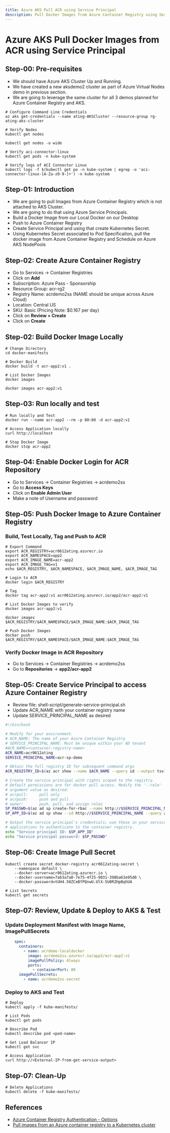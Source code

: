 ```yaml
---
title: Azure AKS Pull ACR using Service Principal
description: Pull Docker Images from Azure Container Registry using Service Principal to Azure AKS Node pools
---
```


# Azure AKS Pull Docker Images from ACR using Service Principal

## Step-00: Pre-requisites
- We should have Azure AKS Cluster Up and Running.
- We have created a new aksdemo2 cluster as part of Azure Virtual Nodes demo in previous section.
- We are going to leverage the same cluster for all 3 demos planned for Azure Container Registry and AKS.
```
# Configure Command Line Credentials
az aks get-credentials --name ating-AKSCluster --resource-group rg-ating-aks-cluster
```
```
# Verify Nodes
kubectl get nodes
```
```
kubectl get nodes -o wide
```
```
# Verify aci-connector-linux
kubectl get pods -n kube-system
```
```
# Verify logs of ACI Connector Linux
kubectl logs -f $(kubectl get po -n kube-system | egrep -o 'aci-connector-linux-[A-Za-z0-9-]+') -n kube-system
```

## Step-01: Introduction
- We are going to pull Images from Azure Container Registry which is not attached to AKS Cluster.
- We are going to do that using Azure Service Principals.
- Build a Docker Image from our Local Docker on our Desktop
- Push to Azure Container Registry
- Create Service Principal and using that create Kubernetes Secret.
- Using Kubernetes Secret associated to Pod Specificaiton, pull the docker image from Azure Container Registry and Schedule on Azure AKS NodePools


## Step-02: Create Azure Container Registry
- Go to Services -> Container Registries
- Click on **Add**
- Subscription: Azure Pass - Sponsorship
- Resource Group: acr-rg2
- Registry Name: acrdemo2ss   (NAME should be unique across Azure Cloud)
- Location: Central US
- SKU: Basic  (Pricing Note: $0.167 per day)
- Click on **Review + Create**
- Click on **Create**

## Step-02: Build Docker Image Locally
```
# Change Directory
cd docker-manifests
```
```
# Docker Build
docker build -t acr-app2:v1 .
```
```
# List Docker Images
docker images
```
```
docker images acr-app2:v1
```

## Step-03: Run locally and test
```
# Run locally and Test
docker run --name acr-app2 --rm -p 80:80 -d acr-app2:v1
```
```
# Access Application locally
curl http://localhost
```
```
# Stop Docker Image
docker stop acr-app2
```

## Step-04: Enable Docker Login for ACR Repository
- Go to Services -> Container Registries -> acrdemo2ss
- Go to **Access Keys**
- Click on **Enable Admin User**
- Make a note of Username and password

## Step-05: Push Docker Image to Azure Container Registry

### Build, Test Locally, Tag and Push to ACR
```
# Export Command
export ACR_REGISTRY=acr0612ating.azurecr.io
export ACR_NAMESPACE=app2
export ACR_IMAGE_NAME=acr-app2
export ACR_IMAGE_TAG=v1
echo $ACR_REGISTRY, $ACR_NAMESPACE, $ACR_IMAGE_NAME, $ACR_IMAGE_TAG
```
```
# Login to ACR
docker login $ACR_REGISTRY
```
```
# Tag
docker tag acr-app2:v1 acr0612ating.azurecr.io/app2/acr-app2:v1
```
```
# List Docker Images to verify
docker images acr-app2:v1
```
```
docker images $ACR_REGISTRY/$ACR_NAMESPACE/$ACR_IMAGE_NAME:$ACR_IMAGE_TAG
```
```
# Push Docker Images
docker push $ACR_REGISTRY/$ACR_NAMESPACE/$ACR_IMAGE_NAME:$ACR_IMAGE_TAG
```
### Verify Docker Image in ACR Repository
- Go to Services -> Container Registries -> acrdemo2ss
- Go to **Repositories** -> **app2/acr-app2**

## Step-05: Create Service Principal to access Azure Container Registry
- Review file: shell-script/generate-service-principal.sh
- Update ACR_NAME with your container registry name
- Update SERVICE_PRINCIPAL_NAME as desired
```sh
#!/bin/bash

# Modify for your environment.
# ACR_NAME: The name of your Azure Container Registry
# SERVICE_PRINCIPAL_NAME: Must be unique within your AD tenant
#ACR_NAME=<container-registry-name>
ACR_NAME=acr0612ating
SERVICE_PRINCIPAL_NAME=acr-sp-demo

# Obtain the full registry ID for subsequent command args
ACR_REGISTRY_ID=$(az acr show --name $ACR_NAME --query id --output tsv)

# Create the service principal with rights scoped to the registry.
# Default permissions are for docker pull access. Modify the '--role'
# argument value as desired:
# acrpull:     pull only
# acrpush:     push and pull
# owner:       push, pull, and assign roles
SP_PASSWD=$(az ad sp create-for-rbac --name http://$SERVICE_PRINCIPAL_NAME --scopes $ACR_REGISTRY_ID --role acrpull --query password --output tsv)
SP_APP_ID=$(az ad sp show --id http://$SERVICE_PRINCIPAL_NAME --query appId --output tsv)

# Output the service principal's credentials; use these in your services and
# applications to authenticate to the container registry.
echo "Service principal ID: $SP_APP_ID"
echo "Service principal password: $SP_PASSWD"
```

## Step-06: Create Image Pull Secret
```
kubectl create secret docker-registry acr0612ating-secret \
    --namespace default \
    --docker-server=acr0612ating.azurecr.io \
    --docker-username=7a63a7a0-7e75-4f25-9031-398ba63e95d0 \
    --docker-password=tUH4.50ZCeBfPQnwU.UlX-5U0RZHpBqhUA
```
```
# List Secrets
kubectl get secrets
```


## Step-07: Review, Update & Deploy to AKS & Test
### Update Deployment Manifest with Image Name, ImagePullSecrets
```yaml
    spec:
      containers:
        - name: acrdemo-localdocker
          image: acrdemo2ss.azurecr.io/app2/acr-app2:v1
          imagePullPolicy: Always
          ports:
            - containerPort: 80
      imagePullSecrets:
        - name: acrdemo2ss-secret           
```

### Deploy to AKS and Test
```
# Deploy
kubectl apply -f kube-manifests/
```
```
# List Pods
kubectl get pods
```
```
# Describe Pod
kubectl describe pod <pod-name>
```
```
# Get Load Balancer IP
kubectl get svc
```
```
# Access Application
curl http://<External-IP-from-get-service-output>
```

## Step-07: Clean-Up
```
# Delete Applications
kubectl delete -f kube-manifests/
```


## References
- [Azure Container Registry Authentication - Options](https://docs.microsoft.com/en-us/azure/container-registry/container-registry-authentication)
- [Pull images from an Azure container registry to a Kubernetes cluster](https://docs.microsoft.com/en-us/azure/container-registry/container-registry-auth-kubernetes)
